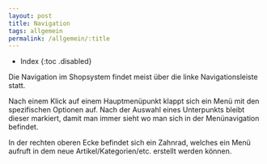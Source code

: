 ```yaml
---
layout: post
title: Navigation
tags: allgemein
permalink: /allgemein/:title
---
```


+ Index
{:toc .disabled}


Die Navigation im Shopsystem findet meist über die linke Navigationsleiste statt.

Nach einem Klick auf einem Hauptmenüpunkt klappt sich ein Menü mit den spezifischen Optionen auf. Nach der Auswahl eines Unterpunkts bleibt dieser markiert, damit man immer sieht wo man sich in der Menünavigation befindet.

In der rechten oberen Ecke befindet sich ein Zahnrad, welches ein Menü aufruft in dem neue Artikel/Kategorien/etc. erstellt werden können.

